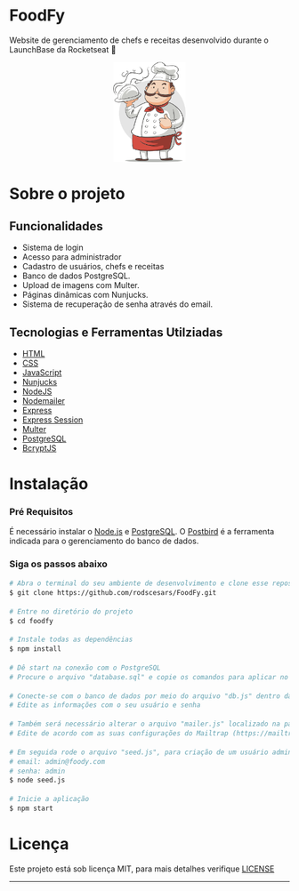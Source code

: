 # FoodFy
Website de gerenciamento de chefs e receitas desenvolvido durante o LaunchBase da Rocketseat 🚀


<p align="center">
    <img width="130px" src="./public/assets/chef.png" align="center"/>
</p>


# Sobre o projeto

## Funcionalidades


* Sistema de login
* Acesso para administrador
* Cadastro de usuários, chefs e receitas
* Banco de dados PostgreSQL.
* Upload de imagens com Multer.
* Páginas dinâmicas com Nunjucks.
* Sistema de recuperação de senha através do email.


## Tecnologias e Ferramentas Utilziadas

- [HTML](https://devdocs.io/html/)
- [CSS](https://devdocs.io/css/)
- [JavaScript](https://devdocs.io/javascript/)
- [Nunjucks](https://mozilla.github.io/nunjucks/)
- [NodeJS](https://nodejs.org/en/)
- [Nodemailer](https://nodemailer.com/about/)
- [Express](https://expressjs.com/)
- [Express Session](https://github.com/expressjs/session)
- [Multer](https://github.com/expressjs/multer)
- [PostgreSQL](https://www.postgresql.org/)
- [BcryptJS](https://github.com/dcodeIO/bcrypt.js)


# Instalação

### Pré Requisitos

É necessário instalar o [Node.js](https://nodejs.org/en/) e [PostgreSQL](https://www.postgresql.org/). O [Postbird](https://github.com/Paxa/postbird) é a ferramenta indicada para o gerenciamento do banco de dados.

### Siga os passos abaixo

```bash
# Abra o terminal do seu ambiente de desenvolvimento e clone esse repositório
$ git clone https://github.com/rodscesars/FoodFy.git

# Entre no diretório do projeto
$ cd foodfy

# Instale todas as dependências
$ npm install

# Dê start na conexão com o PostgreSQL
# Procure o arquivo "database.sql" e copie os comandos para aplicar no Postbird a criação do banco de dados e suas tabelas

# Conecte-se com o banco de dados por meio do arquivo "db.js" dentro da pasta "src/config" 
# Edite as informações com o seu usuário e senha

# Também será necessário alterar o arquivo "mailer.js" localizado na pasta "src/config"
# Edite de acordo com as suas configurações do Mailtrap (https://mailtrap.io/)

# Em seguida rode o arquivo "seed.js", para criação de um usuário administrador padrão
# email: admin@foody.com
# senha: admin
$ node seed.js

# Inicie a aplicação
$ npm start
```

# Licença

Este projeto está sob licença MIT, para mais detalhes verifique [LICENSE](/LICENSE)

---
